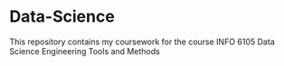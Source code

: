 # Data-Science
This repository contains my coursework for the course INFO 6105 Data Science Engineering Tools and Methods
